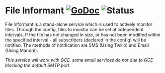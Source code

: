 # File Informant [![GoDoc](https://godoc.org/github.com/missionMeteora/fileInformant?status.svg)](https://godoc.org/github.com/missionMeteora/fileInformant) ![Status](https://img.shields.io/badge/status-beta-yellow.svg)

File Informant is a stand-alone service which is used to actively monitor files. Through the config,
files to monitor can be set at independent intervals. If the file has not changed in size, or has
not been modified within the specified interval - all subscribers (declared in the config) will be notified.
The methods of notification are SMS (Using Twilio) and Email (Using Mandril). 

*This service will work with GCE, some email services do not due to GCE blocking the default SMTP port.*
